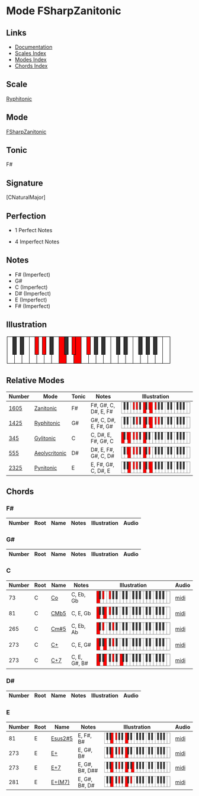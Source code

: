 # Mode FSharpZanitonic

## Links

- [Documentation](index.md)
- [Scales Index](Scales.md)
- [Modes Index](Modes.md)
- [Chords Index](Chords.md)

## Scale

[Ryphitonic](ScaleRyphitonic.md)

## Mode

[FSharpZanitonic](ModeFSharpZanitonic.md)

## Tonic

F#

## Signature

[CNaturalMajor]

## Perfection

 - 1 Perfect Notes

 - 4 Imperfect Notes

## Notes

- F# (Imperfect)
- G#
- C (Imperfect)
- D# (Imperfect)
- E (Imperfect)
- F# (Imperfect)

## Illustration

![FSharpZanitonic](ModeFSharpZanitonic.png)

## Relative Modes

| Number | Mode | Tonic | Notes | Illustration |
|--------|------|-------|-------|--------------|
| [1605](https://ianring.com/musictheory/scales/1605) | [Zanitonic](ModeZanitonic.md) | F# | F#, G#, C, D#, E, F# | ![FSharpZanitonic](ModeFSharpZanitonic.png) |
| [1425](https://ianring.com/musictheory/scales/1425) | [Ryphitonic](ModeRyphitonic.md) | G# | G#, C, D#, E, F#, G# | ![GSharpRyphitonic](ModeGSharpRyphitonic.png) |
| [345](https://ianring.com/musictheory/scales/345) | [Gylitonic](ModeGylitonic.md) | C | C, D#, E, F#, G#, C | ![CNaturalGylitonic](ModeCNaturalGylitonic.png) |
| [555](https://ianring.com/musictheory/scales/555) | [Aeolycritonic](ModeAeolycritonic.md) | D# | D#, E, F#, G#, C, D# | ![DSharpAeolycritonic](ModeDSharpAeolycritonic.png) |
| [2325](https://ianring.com/musictheory/scales/2325) | [Pynitonic](ModePynitonic.md) | E | E, F#, G#, C, D#, E | ![ENaturalPynitonic](ModeENaturalPynitonic.png) |

## Chords

### F#

| Number | Root | Name | Notes | Illustration | Audio |
|--------|------|------|-------|--------------|-------|

### G#

| Number | Root | Name | Notes | Illustration | Audio |
|--------|------|------|-------|--------------|-------|

### C

| Number | Root | Name | Notes | Illustration | Audio |
|--------|------|------|-------|--------------|-------|
| 73 | C | [Co](ChordCNaturalDiminished.md) | C, Eb, Gb | ![Co](ChordCNaturalDiminishedRootPosition.png) | [midi](ChordCNaturalDiminishedRootPosition.mid) |
| 81 | C | [CMb5](ChordCNaturalMajorFlatFifth.md) | C, E, Gb | ![CMb5](ChordCNaturalMajorFlatFifthRootPosition.png) | [midi](ChordCNaturalMajorFlatFifthRootPosition.mid) |
| 265 | C | [Cm#5](ChordCNaturalMinorSharpFifth.md) | C, Eb, Ab | ![Cm#5](ChordCNaturalMinorSharpFifthRootPosition.png) | [midi](ChordCNaturalMinorSharpFifthRootPosition.mid) |
| 273 | C | [C+](ChordCNaturalAugmented.md) | C, E, G# | ![C+](ChordCNaturalAugmentedRootPosition.png) | [midi](ChordCNaturalAugmentedRootPosition.mid) |
| 273 | C | [C+7](ChordCNaturalAugmentedAugmentedSeventh.md) | C, E, G#, B# | ![C+7](ChordCNaturalAugmentedAugmentedSeventhRootPosition.png) | [midi](ChordCNaturalAugmentedAugmentedSeventhRootPosition.mid) |

### D#

| Number | Root | Name | Notes | Illustration | Audio |
|--------|------|------|-------|--------------|-------|

### E

| Number | Root | Name | Notes | Illustration | Audio |
|--------|------|------|-------|--------------|-------|
| 81 | E | [Esus2#5](ChordENaturalSuspendedSecondSharpFifth.md) | E, F#, B# | ![Esus2#5](ChordENaturalSuspendedSecondSharpFifthRootPosition.png) | [midi](ChordENaturalSuspendedSecondSharpFifthRootPosition.mid) |
| 273 | E | [E+](ChordENaturalAugmented.md) | E, G#, B# | ![E+](ChordENaturalAugmentedRootPosition.png) | [midi](ChordENaturalAugmentedRootPosition.mid) |
| 273 | E | [E+7](ChordENaturalAugmentedAugmentedSeventh.md) | E, G#, B#, D## | ![E+7](ChordENaturalAugmentedAugmentedSeventhRootPosition.png) | [midi](ChordENaturalAugmentedAugmentedSeventhRootPosition.mid) |
| 281 | E | [E+(M7)](ChordENaturalAugmentedMajorSeventh.md) | E, G#, B#, D# | ![E+(M7)](ChordENaturalAugmentedMajorSeventhRootPosition.png) | [midi](ChordENaturalAugmentedMajorSeventhRootPosition.mid) |

